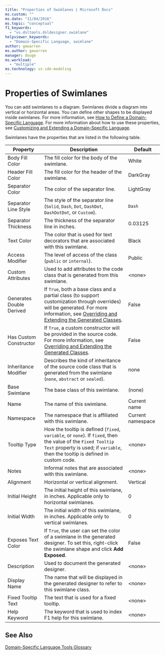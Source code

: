 ```yaml
---
title: "Properties of Swimlanes | Microsoft Docs"
ms.custom: ""
ms.date: "11/04/2016"
ms.topic: "conceptual"
f1_keywords: 
  - "vs.dsltools.dsldesigner.swimlane"
helpviewer_keywords: 
  - "Domain-Specific Language, swimlane"
author: gewarren
ms.author: gewarren
manager: douge
ms.workload: 
  - "multiple"
ms.technology: vs-ide-modeling
---
```

# Properties of Swimlanes
You can add swimlanes to a diagram. Swimlanes divide a diagram into vertical or horizontal areas. You can define other shapes to be displayed inside swimlanes. For more information, see [How to Define a Domain-Specific Language](../modeling/how-to-define-a-domain-specific-language.md). For more information about how to use these properties, see [Customizing and Extending a Domain-Specific Language](../modeling/customizing-and-extending-a-domain-specific-language.md).  
  
 Swimlanes have the properties that are listed in the following table.  
  
|Property|Description|Default|  
|--------------|-----------------|-------------|  
|Body Fill Color|The fill color for the body of the swimlane.|White|  
|Header Fill Color|The fill color for the header of the swimlane.|DarkGray|  
|Separator Color|The color of the separator line.|LightGray|  
|Separator Line Style|The style of the separator line (`Solid`, `Dash`, `Dot`, `DashDot`, `DashDotDot`, or `Custom`).|`Dash`|  
|Separator Thickness|The thickness of the separator line in inches.|0.03125|  
|Text Color|The color that is used for text decorators that are associated with this swimlane.|Black|  
|Access Modifier|The level of access of the class (`public` or `internal`).|Public|  
|Custom Attributes|Used to add attributes to the code class that is generated from this swimlane.|\<none>|  
|Generates Double Derived|If `True`, both a base class and a partial class (to support customization through overrides) will be generated. For more information, see [Overriding and Extending the Generated Classes](../modeling/overriding-and-extending-the-generated-classes.md).|False|  
|Has Custom Constructor|If `True`, a custom constructor will be provided in the source code. For more information, see [Overriding and Extending the Generated Classes](../modeling/overriding-and-extending-the-generated-classes.md).|False|  
|Inheritance Modifier|Describes the kind of inheritance of the source code class that is generated from the swimlane (`none`, `abstract` or `sealed`).|none|  
|Base Swimlane|The base class of this swimlane.|(none)|  
|Name|The name of this swimlane.|Current name|  
|Namespace|The namespace that is affiliated with this swimlane.|Current namespace|  
|Tooltip Type|How the tooltip is defined (`fixed`, `variable`, or `none`). If `fixed`, then the value of the `Fixed Tooltip Text` property is used; if `variable`, then the tooltip is defined in custom code.|\<none>|  
|Notes|Informal notes that are associated with this swimlane.|\<none>|  
|Alignment|Horizontal or vertical alignment.|Vertical|  
|Initial Height|The initial height of this swimlane, in inches. Applicable only to horizontal swimlanes.|0|  
|Initial Width|The initial width of this swimlane, in inches. Applicable only to vertical swimlanes.|0|  
|Exposes Text Color|If `True`, the user can set the color of a swimlane in the generated designer. To set this, right-click the swimlane shape and click **Add Exposed**.|False|  
|Description|Used to document the generated designer.|\<none>|  
|Display Name|The name that will be displayed in the generated designer to refer to this swimlane class.|\<none>|  
|Fixed Tooltip Text|The text that is used for a fixed tooltip.|\<none>|  
|Help Keyword|The keyword that is used to index F1 help for this swimlane.|\<none>|  
  
## See Also  
 [Domain-Specific Language Tools Glossary](http://msdn.microsoft.com/ca5e84cb-a315-465c-be24-76aa3df276aa)